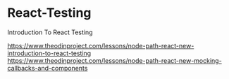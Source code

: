 # React-Testing
Introduction To React Testing

https://www.theodinproject.com/lessons/node-path-react-new-introduction-to-react-testing <br>
https://www.theodinproject.com/lessons/node-path-react-new-mocking-callbacks-and-components
